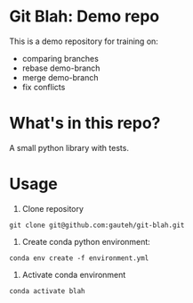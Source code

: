 # Git Blah: Demo repo

This is a demo repository for training on:

* comparing branches
* rebase demo-branch
* merge demo-branch
* fix conflicts

# What's in this repo?

A small python library with tests.

# Usage

1. Clone repository

`git clone git@github.com:gauteh/git-blah.git`

1. Create conda python environment:

`conda env create -f environment.yml`

1. Activate conda environment

`conda activate blah`

